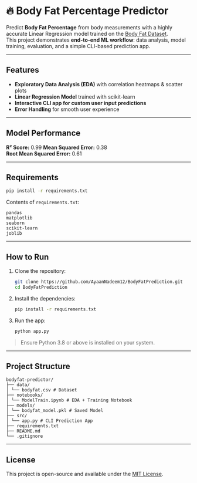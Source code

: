 # 🔥 Body Fat Percentage Predictor

Predict **Body Fat Percentage** from body measurements with a highly accurate Linear Regression model trained on the [Body Fat Dataset](https://www.kaggle.com/datasets/fedesoriano/body-fat-prediction-dataset).  
This project demonstrates **end-to-end ML workflow**: data analysis, model training, evaluation, and a simple CLI-based prediction app.

---

## Features
-  **Exploratory Data Analysis (EDA)** with correlation heatmaps & scatter plots
-  **Linear Regression Model** trained with scikit-learn
- **Interactive CLI app for custom user input predictions**
- **Error Handling** for smooth user experience
---

## Model Performance 
**R² Score:** 0.99
**Mean Squared Error:** 0.38  
**Root Mean Squared Error:** 0.61 

---

## Requirements
```bash
pip install -r requirements.txt
```

Contents of `requirements.txt`:
```
pandas
matplotlib
seaborn
scikit-learn
joblib
```

---

## How to Run
1. Clone the repository:
   ```bash
   git clone https://github.com/AyaanNadeem12/BodyFatPrediction.git
   cd BodyFatPrediction
   ```

2. Install the dependencies:
   ```bash
   pip install -r requirements.txt
   ```

3. Run the app:
   ```bash
   python app.py
   ```

> Ensure Python 3.8 or above is installed on your system.

---
## Project Structure

```
bodyfat-predictor/
├── data/
│ └── bodyfat.csv # Dataset
├── notebooks/
│ └── ModelTrain.ipynb # EDA + Training Notebook
├── models/
│ └── bodyfat_model.pkl # Saved Model
├── src/
│ └── app.py # CLI Prediction App
├── requirements.txt
├── README.md
└── .gitignore
```
---
## License

This project is open-source and available under the [MIT License](LICENSE).